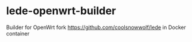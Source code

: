 # lede-openwrt-builder
Builder for OpenWrt fork https://github.com/coolsnowwolf/lede in Docker container
